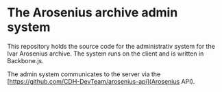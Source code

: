 # The Arosenius archive admin system

This repository holds the source code for the administrativ system for the Ivar Arosenius archive. The system runs on the client and is written in Backbone.js.

The admin system communicates to the server via the [https://github.com/CDH-DevTeam/arosenius-api](Arosenius API).
